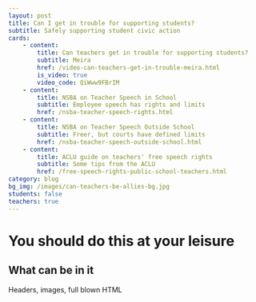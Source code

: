 ```yaml
---
layout: post
title: Can I get in trouble for supporting students?
subtitle: Safely supporting student civic action
cards:
    - content: 
        title: Can teachers get in trouble for supporting students?
        subtitle: Meira
        href: /video-can-teachers-get-in-trouble-meira.html
        is_video: true
        video_code: QiWww9FBrIM
    - content:
        title: NSBA on Teacher Speech in School
        subtitle: Employee speech has rights and limits
        href: /nsba-teacher-speech-rights.html
    - content:
        title: NSBA on Teacher Speech Outside School
        subtitle: Freer, but courts have defined limits
        href: /nsba-teacher-speech-outside-school.html
    - content:
        title: ACLU guide on teachers' free speech rights
        subtitle: Some tips from the ACLU
        href: /free-speech-rights-public-school-teachers.html         
category: blog
bg_img: /images/can-teachers-be-allies-bg.jpg
students: false
teachers: true
---
```


You should do this at your leisure
==================================

## What can be in it

Headers, images, full blown HTML


